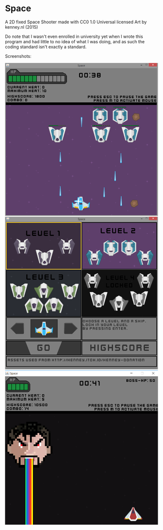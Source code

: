 # Space
A 2D fixed Space Shooter made with CC0 1.0 Universal licensed Art by kenney.nl (2015)

Do note that I wasn't even enrolled in university yet when I wrote this program and had little to no idea of what I was doing, and as such the coding standard isn't exactly a standard.

Screenshots:

![Menu](https://raw.githubusercontent.com/CharlieKolb/Space/master/spaceScreenshot2.png)
![Ingame](https://raw.githubusercontent.com/CharlieKolb/Space/master/spaceScreenshot3.png)
![Bossfight](https://raw.githubusercontent.com/CharlieKolb/Space/master/boss_headhunter.PNG)
